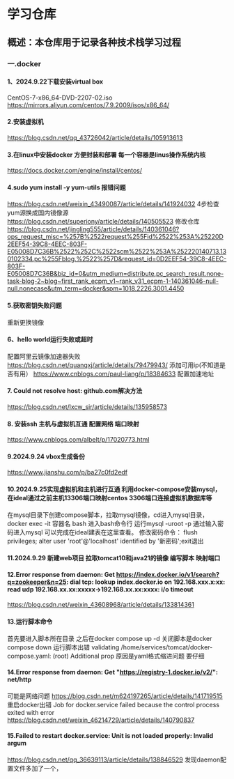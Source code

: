 # 学习仓库
## 概述：本仓库用于记录各种技术栈学习过程
### 一.docker
####  1、2024.9.22下载安装virtual box
CentOS-7-x86_64-DVD-2207-02.iso
https://mirrors.aliyun.com/centos/7.9.2009/isos/x86_64/
#### 2.安装虚拟机
https://blog.csdn.net/qq_43726042/article/details/105913613
#### 3.在linux中安装docker 方便封装和部署 每一个容器是linus操作系统内核
https://docs.docker.com/engine/install/centos/
#### 4.sudo yum install -y yum-utils 报错问题
https://blog.csdn.net/weixin_43490087/article/details/141924032 4步检查 yum源换成国内镜像源
https://blog.csdn.net/superiony/article/details/140505523 修改仓库
https://blog.csdn.net/jingling555/article/details/140361046?ops_request_misc=%257B%2522request%255Fid%2522%253A%25220D2EEF54-39C8-4EEC-803F-E05008D7C36B%2522%252C%2522scm%2522%253A%252220140713.130102334.pc%255Fblog.%2522%257D&request_id=0D2EEF54-39C8-4EEC-803F-E05008D7C36B&biz_id=0&utm_medium=distribute.pc_search_result.none-task-blog-2~blog~first_rank_ecpm_v1~rank_v31_ecpm-1-140361046-null-null.nonecase&utm_term=docker&spm=1018.2226.3001.4450
#### 5.获取密钥失败问题
重新更换镜像
#### 6、hello world运行失败或超时
配置阿里云镜像加速器失败
https://blog.csdn.net/quanqxj/article/details/79479943/ 添加可用ip(不知道是否有用）
https://www.cnblogs.com/paul-liang/p/18384633 配置加速地址
#### 7. Could not resolve host: github.com解决方法
https://blog.csdn.net/lxcw_sir/article/details/135958573
#### 8. 安装ssh 主机与虚拟机互通 配置网络 端口映射
https://www.cnblogs.com/albelt/p/17020773.html
#### 9.2024.9.24 vbox生成备份
https://www.jianshu.com/p/ba27c0fd2edf
#### 10.2024.9.25实现虚拟机和主机进行互通 利用docker-compose安装mysql，在ideal通过之前主机13306端口映射centos 3306端口连接虚拟机数据库等
在mysql目录下创建compose脚本，拉取mysql镜像，cd进入mysql目录，
docker exec -it 容器名 bash 进入bash命令行 运行mysql -uroot -p 
通过输入密码进入mysql 可以完成在ideal建表在这里查看。
修改密码命令：
flush privileges;
alter user 'root'@'localhost' identified by '新密码';exit退出
#### 11.2024.9.29 新建web项目 拉取tomcat10和java21的镜像 编写脚本 映射端口
#### 12.Error response from daemon: Get https://index.docker.io/v1/search?q=zookeeper&n=25: dial tcp: lookup index.docker.io on 192.168.xxx.x:xx: read udp 192.168.xx.xx:xxxxx->192.168.xx.xx:xxxx: i/o timeout
https://blog.csdn.net/weixin_43608968/article/details/133814361
#### 13.运行脚本命令
首先要进入脚本所在目录 之后在docker compose up -d 关闭脚本是docker compose down
运行脚本出错 validating /home/services/tomcat/docker-compose.yaml: (root) Additional prop
原因是yaml格式缩进问题 要仔细
#### 14.Error response from daemon: Get "https://registry-1.docker.io/v2/": net/http
可能是网络问题 https://blog.csdn.net/m624197265/article/details/141719515
重启docker出错 Job for docker.service failed because the control process exited with error
https://blog.csdn.net/weixin_46214729/article/details/140790837
#### 15.Failed to restart docker.service: Unit is not loaded properly: Invalid argum
https://blog.csdn.net/qq_36639113/article/details/138846529
发现daemon配置文件多加了一个，
 





